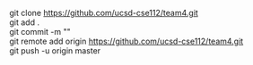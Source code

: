 git clone https://github.com/ucsd-cse112/team4.git  
git add .  
git commit -m ""  
git remote add origin https://github.com/ucsd-cse112/team4.git  
git push -u origin master  